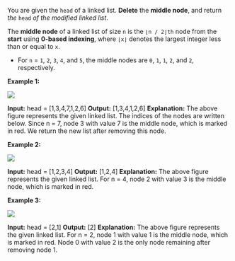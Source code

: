 You are given the  `head`  of a linked list.  **Delete**  the  **middle node**, and return  _the_  `head`  _of the modified linked list_.

The  **middle node**  of a linked list of size  `n`  is the  `⌊n / 2⌋th`  node from the  **start**  using  **0-based indexing**, where  `⌊x⌋`  denotes the largest integer less than or equal to  `x`.

-   For  `n`  =  `1`,  `2`,  `3`,  `4`, and  `5`, the middle nodes are  `0`,  `1`,  `1`,  `2`, and  `2`, respectively.

**Example 1:**

![](https://assets.leetcode.com/uploads/2021/11/16/eg1drawio.png)

**Input:** head = [1,3,4,7,1,2,6]
**Output:** [1,3,4,1,2,6]
**Explanation:**
The above figure represents the given linked list. The indices of the nodes are written below.
Since n = 7, node 3 with value 7 is the middle node, which is marked in red.
We return the new list after removing this node. 

**Example 2:**

![](https://assets.leetcode.com/uploads/2021/11/16/eg2drawio.png)

**Input:** head = [1,2,3,4]
**Output:** [1,2,4]
**Explanation:**
The above figure represents the given linked list.
For n = 4, node 2 with value 3 is the middle node, which is marked in red.

**Example 3:**

![](https://assets.leetcode.com/uploads/2021/11/16/eg3drawio.png)

**Input:** head = [2,1]
**Output:** [2]
**Explanation:**
The above figure represents the given linked list.
For n = 2, node 1 with value 1 is the middle node, which is marked in red.
Node 0 with value 2 is the only node remaining after removing node 1.
